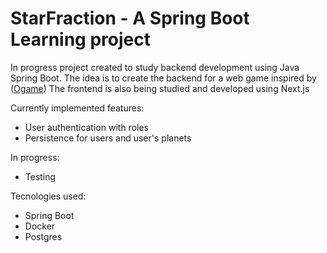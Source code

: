 # StarFraction - A Spring Boot Learning project

In progress project created to study backend development using Java Spring Boot. The idea is to create the backend for a web game inspired by ([Ogame](https://en.wikipedia.org/wiki/OGame))
The frontend is also being studied and developed using Next.js

Currently implemented features:
- User authentication with roles
- Persistence for users and user's planets

In progress:
- Testing

Tecnologies used:
- Spring Boot
- Docker
- Postgres
